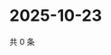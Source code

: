 # 2025-10-23

共 0 条

<!-- BEGIN ZHIHUVIDEO -->
<!-- 最后更新时间 Thu Oct 23 2025 15:12:22 GMT+0800 (China Standard Time) -->

<!-- END ZHIHUVIDEO -->
